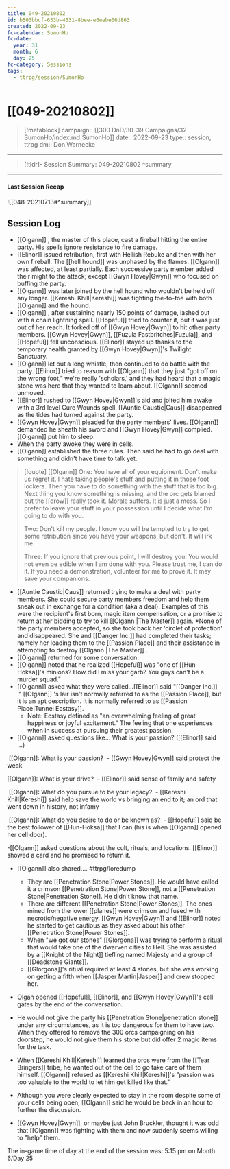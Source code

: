 ```yaml
---
title: 049-20210802
id: b503bbcf-633b-4631-8bee-e6eebe06d863
created: 2022-09-23
fc-calendar: SumonHo
fc-date:
  year: 31
  month: 6
  day: 25
fc-category: Sessions
tags:
  - ttrpg/session/SumonHo
---
```


# [[049-20210802]]

> [!metablock]
>  campaign:: [[300 DnD/30-39 Campaigns/32 SumonHo/index.md|SumonHo]]
>  date:: 2022-09-23
>  type:: session, ttrpg
>  dm:: Don Warnecke


---
> [!tldr]- Session Summary: 049-20210802
>  ^summary

---


#### Last Session Recap

![[048-20210713#^summary]]

## Session Log



- [[Olgann]] , the master of this place, cast a fireball hitting the entire party. His spells ignore resistance to fire damage.
- [[Elinor]] issued retribution, first with Hellish Rebuke and then with her own fireball. The [[hell hound]] was unphased by the flames. [[Olgann]]  was affected, at least partially. Each successive party member added their might to the attack; except [[Gwyn Hovey|Gwyn]] who focused on buffing the party.
- [[Olgann]]  was later joined by the hell hound who wouldn't be held off any longer. [[Kereshi Khill|Kereshi]] was fighting toe-to-toe with both [[Olgann]]  and the hound.
- [[Olgann]] , after sustaining nearly 150 points of damage, lashed out with a chain lightning spell. [[Hopeful]] tried to counter it, but it was just out of her reach. It forked off of [[Gwyn Hovey|Gwyn]] to hit other party members. [[Gwyn Hovey|Gwyn]], [[Fuzula Fastbritches|Fuzula]], and [[Hopeful]] fell unconscious. [[Elinor]] stayed up thanks to the temporary health granted by [[Gwyn Hovey|Gwyn]]'s Twilight Sanctuary.
- [[Olgann]]  let out a long whistle, then continued to do battle with the party. [[Elinor]] tried to reason with [[Olgann]]  that they just "got off on the wrong foot," we're really 'scholars,' and they had heard that a magic stone was here that they wanted to learn about. [[Olgann]]  seemed unmoved.
- [[Elinor]] rushed to [[Gwyn Hovey|Gwyn]]'s aid and jolted him awake with a 3rd level Cure Wounds spell. [[Auntie Caustic|Caus]]  disappeared as the tides had turned against the party.
- [[Gwyn Hovey|Gwyn]] pleaded for the party members' lives. [[Olgann]]  demanded he sheath his sword and [[Gwyn Hovey|Gwyn]] complied. [[Olgann]]  put him to sleep.
- When the party awoke they were in cells.
- [[Olgann]]  established the three rules. Then said he had to go deal with something and didn't have time to talk yet.

>[!quote] [[Olgann]]
>One: You have all of your equipment. Don't make us regret it. I hate taking people's stuff and putting it in those foot lockers. Then you have to do something with the stuff that is too big. Next thing you know something is missing, and the orc gets blamed but the [[drow]] really took it. Morale suffers. It is just a mess. So I prefer to leave your stuff in your possession until I decide what I'm going to do with you.
>
>Two: Don't kill my people. I know you will be tempted to try to get some retribution since you have your weapons, but don't. It will irk me.
>
>Three: If you ignore that previous point, I will destroy you. You would not even be edible when I am done with you. Please trust me, I can do it. If you need a demonstration, volunteer for me to prove it. It may save your companions.

- [[Auntie Caustic|Caus]]  returned trying to make a deal with party members. She could secure party members freedom and help them sneak out in exchange for a condition (aka a deal). Examples of this were the recipient's first born, magic item compensation, or a promise to return at her bidding to try to kill [[Olgann |The Master]]  again. *None of the party members accepted, so she took back her 'circlet of protection' and disappeared. She and [[Danger Inc.]]  had completed their tasks; namely her leading them to the [[Passion Place]] and their assistance in attempting to destroy [[Olgann |The Master]] .
- [[Olgann]]  returned for some conversation.
- [[Olgann]]  noted that he realized [[Hopeful]] was "one of [[Hun-Hoksa]]'s minions? How did I miss your garb? You guys can't be a murder squad." 
- [[Olgann]]  asked what they were called…[[Elinor]] said "[[Danger Inc.]] ." [[Olgann]] 's lair isn't normally referred to as the [[Passion Place]], but it is an apt description. It is normally referred to as [[Passion Place|Tunnel Ecstasy]]. 
    - Note: Ecstasy defined as "an overwhelming feeling of great happiness or joyful excitement." The feeling that one experiences when in success at pursuing their greatest passion.
- [[Olgann]]  asked questions like… What is your passion? ([[Elinor]] said …)

 [[Olgann]]: What is your passion? 
 - [[Gwyn Hovey|Gwyn]] said protect the weak

[[Olgann]]: What is your drive?
 - [[Elinor]] said sense of family and safety

 [[Olgann]]: What do you pursue to be your legacy? 
 - [[Kereshi Khill|Kereshi]] said help save the world vs bringing an end to it; an ord that went down in history, not infamy

 [[Olgann]]: What do you desire to do or be known as? 
 - [[Hopeful]] said be the best follower of [[Hun-Hoksa]] that I can (his is when [[Olgann]]  opened her cell door).

-[[Olgann]]  asked questions about the cult, rituals, and locations. [[Elinor]] showed a card and he promised to return it.

- [[Olgann]]  also shared…. #ttrpg/loredump
    - They are [[Penetration Stone|Power Stones]]. He would have called it a crimson [[Penetration Stone|Power Stone]], not a [[Penetration Stone|Penetration Stone]]. He didn't know that name.
    - There are different [[Penetration Stone|Power Stones]]. The ones mined from the lower [[planes]] were crimson and fused with necrotic/negative energy. [[Gwyn Hovey|Gwyn]] and [[Elinor]] noted he started to get cautious as they asked about his other [[Penetration Stone|Power Stones]].
    - When "we got our stones" [[Glorgona]] was trying to perform a ritual that would take one of the dwarven cities to Hell. She was assisted by a [[Knight of the Night]] tiefling named Majesty and a group of [[Deadstone Giants]].
    - [[Glorgona]]'s ritual required at least 4 stones, but she was working on getting a fifth when [[Jasper Martin|Jasper]] and crew stopped her.

- Olgan opened [[Hopeful]], [[Elinor]], and [[Gwyn Hovey|Gwyn]]'s cell gates by the end of the conversation.
- He would not give the party his [[Penetration Stone|penetration stone]] under any circumstances, as it is too dangerous for them to have two. When they offered to remove the 300 orcs campaigning on his doorstep, he would not give them his stone but did offer 2 magic items for the task.
- When [[Kereshi Khill|Kereshi]] learned the orcs were from the [[Tear Bringers]] tribe, he wanted out of the cell to go take care of them himself. [[Olgann]]  refused as [[Kereshi Khill|Kereshi]]'s "passion was too valuable to the world to let him get killed like that."
- Although you were clearly expected to stay in the room despite some of your cells being open, [[Olgann]]  said he would be back in an hour to further the discussion.   
- [[Gwyn Hovey|Gwyn]], or maybe just John Bruckler, thought it was odd that [[Olgann]]  was fighting with them and now suddenly seems willing to "help" them.

The in-game time of day at the end of the session was: 5:15 pm on Month 6/Day 25
